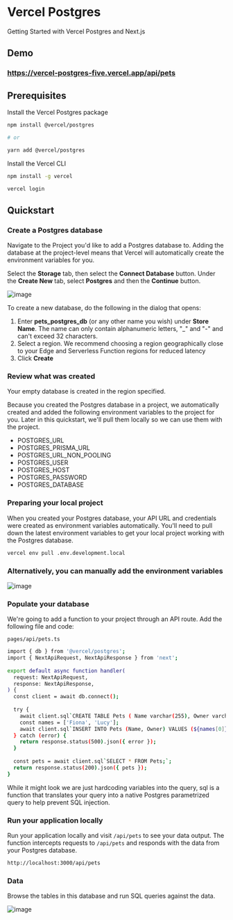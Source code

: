 # Vercel Postgres

Getting Started with Vercel Postgres and Next.js

## Demo

### https://vercel-postgres-five.vercel.app/api/pets

## Prerequisites

Install the Vercel Postgres package
    
```bash
npm install @vercel/postgres

# or

yarn add @vercel/postgres

```

Install the Vercel CLI

```bash
npm install -g vercel

vercel login
```

## Quickstart

### Create a Postgres database

Navigate to the Project you'd like to add a Postgres database to. Adding the database at the project-level means that Vercel will automatically create the environment variables for you.

Select the **Storage** tab, then select the **Connect Database** button. Under the **Create New** tab, select **Postgres** and then the **Continue** button.

![image](https://user-images.githubusercontent.com/61316762/235774724-0b8dbc8e-5d29-474f-ba79-3d9f3626328c.png)

To create a new database, do the following in the dialog that opens:

1. Enter **pets_postgres_db** (or any other name you wish) under **Store Name**. The name can only contain alphanumeric letters, "_" and "-" and can't exceed 32 characters.
2. Select a region. We recommend choosing a region geographically close to your Edge and Serverless Function regions for reduced latency
3. Click **Create**

### Review what was created

Your empty database is created in the region specified.

Because you created the Postgres database in a project, we automatically created and added the following environment variables to the project for you. Later in this quickstart, we'll pull them locally so we can use them with the project.

- POSTGRES_URL
- POSTGRES_PRISMA_URL
- POSTGRES_URL_NON_POOLING
- POSTGRES_USER
- POSTGRES_HOST
- POSTGRES_PASSWORD
- POSTGRES_DATABASE

### Preparing your local project

When you created your Postgres database, your API URL and credentials were created as environment variables automatically. You'll need to pull down the latest environment variables to get your local project working with the Postgres database.

```bash
vercel env pull .env.development.local
```

### Alternatively, you can manually add the environment variables

![image](https://user-images.githubusercontent.com/61316762/235773472-4d75d5a7-9fbf-456e-b619-44d8074d93e9.png)

### Populate your database

We're going to add a function to your project through an API route. Add the following file and code:

`pages/api/pets.ts`
```bash
import { db } from '@vercel/postgres';
import { NextApiRequest, NextApiResponse } from 'next';
 
export default async function handler(
  request: NextApiRequest,
  response: NextApiResponse,
) {
  const client = await db.connect();
 
  try {
    await client.sql`CREATE TABLE Pets ( Name varchar(255), Owner varchar(255) );`;
    const names = ['Fiona', 'Lucy'];
    await client.sql`INSERT INTO Pets (Name, Owner) VALUES (${names[0]}, ${names[1]});`;
  } catch (error) {
    return response.status(500).json({ error });
  }
 
  const pets = await client.sql`SELECT * FROM Pets;`;
  return response.status(200).json({ pets });
}
```

While it might look we are just hardcoding variables into the query, sql is a function that translates your query into a native Postgres parametrized query to help prevent SQL injection.

### Run your application locally

Run your application locally and visit `/api/pets` to see your data output. The function intercepts requests to `/api/pets` and responds with the data from your Postgres database.

```bash
http://localhost:3000/api/pets
```

### Data
Browse the tables in this database and run SQL queries against the data.

![image](https://user-images.githubusercontent.com/61316762/235773601-6413e675-dabd-4bf3-84bd-11aa1deb7b50.png)
